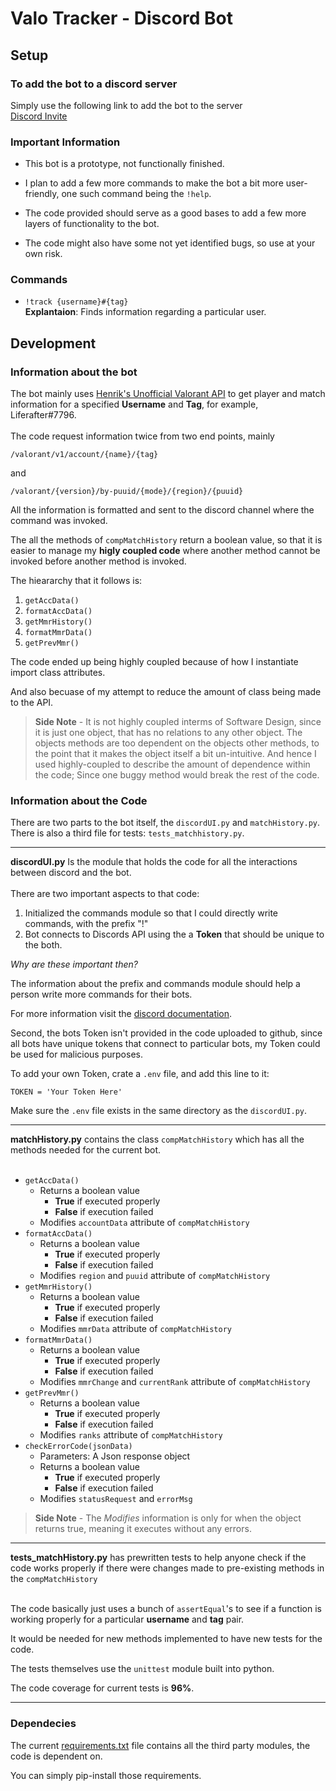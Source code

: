 # Valo Tracker - Discord Bot

## Setup

### **To add the bot to a discord server**
Simply use the following link to add the bot to the server </br> 
<a href="https://discord.com/api/oauth2/authorize?client_id=991063792454619157&permissions=277025467392&scope=bot">Discord Invite</a> </br>

### **Important Information**
* This bot is a prototype, not functionally finished.</br>

* I plan to add a few more commands to make the bot a bit more user-friendly, one such command being the `!help`.

* The code provided should serve as a good bases to add a few more layers of functionality to the bot.

* The code might also have some not yet identified bugs, so use at your own risk.

### **Commands**
* `!track {username}#{tag}`</br>
**Explantaion**: Finds information regarding a particular user.

## Development

### **Information about the bot**
The bot mainly uses <a href = "https://github.com/Henrik-3/unofficial-valorant-api">Henrik's Unofficial Valorant API</a> to get player and match information for a specified **Username** and **Tag**, for example, Liferafter#7796. </br></br>
The code request information twice from two end points, mainly
 ```
/valorant/v1/account/{name}/{tag}
``` 
and 
```
/valorant/{version}/by-puuid/{mode}/{region}/{puuid}
```

All the information is formatted and sent to the discord channel where the command was invoked.
</br>

The all the methods of `compMatchHistory` return a boolean value, so that it is easier to manage my **higly coupled code** where another method cannot be invoked before another method is invoked.

The hieararchy that it follows is:

1. `getAccData()` </br>
2. `formatAccData()` </br>
3. `getMmrHistory()`</br>
4. `formatMmrData()`</br>
5. `getPrevMmr()`</br>

The code ended up being highly coupled because of how I instantiate import class attributes.

And also becuase of my attempt to reduce the amount of class being made to the API.

> **Side Note** - It is not highly coupled interms of Software Design, since it is just one object, that has no relations to any other object. The objects methods are too dependent on the objects other methods, to the point that it makes the object itself a bit un-intuitive. And hence I used highly-coupled to describe the amount of dependence within the code; Since one buggy method would break the rest of the code.

### **Information about the Code**
There are two parts to the bot itself, the `discordUI.py` and `matchHistory.py`.</br>
There is also a third file for tests: `tests_matchhistory.py`.
<hr>

**discordUI.py** Is the module that holds the code for all the interactions between discord and the bot. </br></br>
There are two important aspects to that code: </br>
1. Initialized the commands module so that I could directly write commands, with the prefix "!"
2. Bot connects to Discords API using the a **Token** that should be unique to the both.

*Why are these important then?* </br>

 The information about the prefix and commands module should help a person write more commands for their bots. </br>

 For more information visit the <a href = https://discordpy.readthedocs.io/en/stable/ext/commands/commands.html>discord documentation</a>.
 
 Second, the bots Token isn't provided in the code uploaded to github, since all bots have unique tokens that connect to particular bots, my Token could be used for malicious purposes. 
 
 To add your own Token, crate a `.env` file, and add this line to it:
 ```
 TOKEN = 'Your Token Here'
 ``` 
 Make sure the `.env` file exists in the same directory as the `discordUI.py`.
<hr>

**matchHistory.py** contains the class `compMatchHistory` which has all the methods needed for the current bot. </br></br>

* `getAccData()`</br>
    * Returns a boolean value 
        * **True** if executed properly 
        * **False** if execution failed 
    * Modifies `accountData` attribute of `compMatchHistory` 
* `formatAccData()` </br>
    * Returns a boolean value 
        * **True** if executed properly 
        * **False** if execution failed
    * Modifies `region` and `puuid` attribute of `compMatchHistory`
* `getMmrHistory()`</br>
    * Returns a boolean value 
        * **True** if executed properly 
        * **False** if execution failed
    * Modifies `mmrData` attribute of `compMatchHistory`
* `formatMmrData()`</br>
    * Returns a boolean value 
        * **True** if executed properly 
        * **False** if execution failed
    * Modifies `mmrChange` and `currentRank` attribute of `compMatchHistory`
* `getPrevMmr()`</br>
    * Returns a boolean value 
        * **True** if executed properly 
        * **False** if execution failed
    * Modifies `ranks` attribute of `compMatchHistory`
* `checkErrorCode(jsonData)`</br>
    * Parameters: A Json response object
    * Returns a boolean value
        * **True** if executed properly 
        * **False** if execution failed
    * Modifies `statusRequest` and `errorMsg`

> **Side Note** - The *Modifies* information is only for when the object returns true, meaning it executes without any errors.

<hr>

**tests_matchHistory.py** has prewritten tests to help anyone check if the code works properly if there were changes made to pre-existing methods in the `compMatchHistory`</br></br>

The code basically just uses a bunch of `assertEqual`'s to see if a function is working properly for a particular **username** and **tag** pair.

It would be needed for new methods implemented to have new tests for the code.

The tests themselves use the `unittest` module built into python.

The code coverage for current tests is **96%**.
<hr>

### **Dependecies**

The current <a href= 'requirements.txt'>requirements.txt</a> file contains all the third party modules, the code is dependent on.

You can simply pip-install those requirements.
